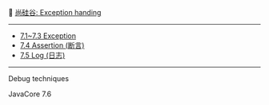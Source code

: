 :pencil: [尚硅谷: Exception handing](./GuiguShang.md)

---

+ [7.1~7.3 Exception](./Exception.md)
+ [7.4 Assertion (断言)](./Assertion.md)
+ [7.5 Log (日志)](./Log.md)

---

Debug techniques

JavaCore 7.6

